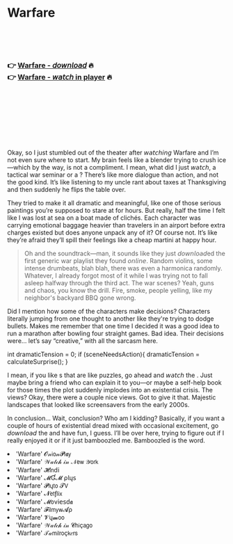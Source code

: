 <h1>Warfare</h1>

<br><br><br>

<h3>👉 <a href="https://Dans-gebinthafi1980.github.io/tdnzqueizh/">Warfare - 𝘥𝘰𝘸𝘯𝘭𝘰𝘢𝘥</a> 🔥<br>
👉 <a href="https://Dans-gebinthafi1980.github.io/tdnzqueizh/">Warfare - 𝘸𝘢𝘵𝘤𝘩 in player</a> 🔥
</h3>



<br><br><br><br><br><br><br>


Okay, so I just stumbled out of the theater after 𝘸𝘢𝘵𝘤𝘩𝘪𝘯𝘨 Warfare and I’m not even sure where to start. My brain feels like a blender trying to crush ice—which by the way, is not a compliment. I mean, what did I just 𝘸𝘢𝘵𝘤𝘩, a tactical war seminar or a  ? There’s like more dialogue than action, and not the good kind. It’s like listening to my uncle rant about taxes at Thanksgiving and then suddenly he flips the table over.

They tried to make it all dramatic and meaningful, like one of those serious paintings you’re supposed to stare at for hours. But really, half the time I felt like I was lost at sea on a boat made of clichés. Each character was carrying emotional baggage heavier than travelers in an airport before extra charges existed but does anyone unpack any of it? Of course not. It’s like they’re afraid they’ll spill their feelings like a cheap martini at happy hour.

> Oh and the soundtrack—man, it sounds like they just 𝘥𝘰𝘸𝘯𝘭𝘰𝘢𝘥ed the first generic war playlist they found 𝘰𝘯𝘭𝘪𝘯𝘦. Random violins, some intense drumbeats, blah blah, there was even a harmonica randomly. Whatever, I already forgot most of it while I was trying not to fall asleep halfway through the third act. The war scenes? Yeah, guns and chaos, you know the drill. Fire, smoke, people yelling, like my neighbor's backyard BBQ gone wrong.

Did I mention how some of the characters make decisions? Characters literally jumping from one thought to another like they're trying to dodge bullets. Makes me remember that one time I decided it was a good idea to run a marathon after bowling four straight games. Bad idea. Their decisions were… let’s say “creative,” with all the sarcasm here.

int dramaticTension = 0;
if (sceneNeedsAction){
  dramaticTension = calculateSurprise();
}

I mean, if you like  s that are like puzzles, go ahead and 𝘸𝘢𝘵𝘤𝘩 the  . Just maybe bring a friend who can explain it to you—or maybe a self-help book for those times the plot suddenly implodes into an existential crisis. The views? Okay, there were a couple nice views. Got to give it that. Majestic landscapes that looked like screensavers from the early 2000s. 

In conclusion... Wait, conclusion? Who am I kidding? Basically, if you want a couple of hours of existential dread mixed with occasional excitement, go 𝘥𝘰𝘸𝘯𝘭𝘰𝘢𝘥 the   and have fun, I guess. I’ll be over here, trying to figure out if I really enjoyed it or if it just bamboozled me. Bamboozled is the word.

<li>'Warfare' 𝓞𝓃𝗂𝗈𝓃𝓟𝗅𝖆𝗒</li>
<li>'Warfare' 𝒲𝒶𝓉𝒸𝒽 𝒾𝓃 𝒩𝖾𝗐 𝒴𝗈𝗋𝗄</li>
<li>'Warfare' 𝓗𝗂𝗇ԁ𝗂</li>
<li>'Warfare' 𝓜Ɠ𝓜 ρ𝗅ų𝗌</li>
<li>'Warfare' 𝓟𝗅ų𝗍𝗈 𝓣𝖵</li>
<li>'Warfare' 𝓝𝖾𝗍ƒ𝗅𝗂𝗑</li>
<li>'Warfare' 𝓜𝗈ν𝗂𝖾𝗌ԁ𝖆</li>
<li>'Warfare' 𝓕𝗂𝗅𝗆𝗒𝗐𝓐ρ</li>
<li>'Warfare' 𝓥ų𝓶𝗈𝗈</li>
<li>'Warfare' 𝒲𝒶𝓉𝒸𝒽 𝒾𝓃 𝓒𝗁𝗂ç𝖺𝗀𝗈</li>
<li>'Warfare' 𝒯𝒶𝗆𝗂𝗅𝗋𝗈ç𝗄𝑒𝗋𝗌</li>
